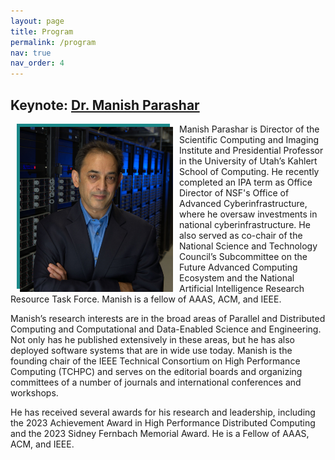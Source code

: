 ```yaml
---
layout: page
title: Program
permalink: /program
nav: true
nav_order: 4
---
```


<!---
| **Name** | **Description** | **Start(PDT)** | **End** | **Duration**|
| :-----:   | :-----: |
| **Introduction** | Introduction and opening remarks | 9:00 AM | 9:10 AM | 10 | 
{: .table}
{: .table-striped}
-->

## **Keynote**: [Dr. Manish Parashar](https://www.manishparashar.org/)

<img src="/assets/img/Headshot.png" alt="Dr. Manish Parashar" width="250" align="left" hspace="10"/>

Manish Parashar is Director of the Scientific Computing and Imaging Institute and Presidential Professor in the University of Utah’s Kahlert School of Computing. He recently completed an IPA term as Office Director of NSF's Office of Advanced Cyberinfrastructure, where he oversaw investments in national cyberinfrastructure. He also served as co-chair of the National Science and Technology Council’s Subcommittee on the Future Advanced Computing Ecosystem and the National Artificial Intelligence Research Resource Task Force. Manish is a fellow of AAAS, ACM, and IEEE.

Manish’s research interests are in the broad areas of Parallel and Distributed Computing and Computational and Data-Enabled Science and Engineering. Not only has he published extensively in these areas, but he has also deployed software systems that are in wide use today. Manish is the founding chair of the IEEE Technical Consortium on High Performance Computing (TCHPC) and serves on the editorial boards and organizing committees of a number of journals and international conferences and workshops. 

He has received several awards for his research and leadership, including the 2023 Achievement Award in High Performance Distributed Computing and the 2023 Sidney Fernbach Memorial Award. He is a Fellow of AAAS, ACM, and IEEE.


